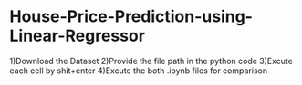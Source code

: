 # House-Price-Prediction-using-Linear-Regressor
1)Download the Dataset
2)Provide the file path in the python code
3)Excute each cell by shit+enter
4)Excute the both .ipynb files for comparison 
